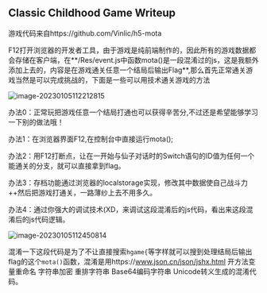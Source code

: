 ## Classic Childhood Game Writeup

游戏代码来自https://github.com/Vinlic/h5-mota

F12打开浏览器的开发者工具，由于游戏是纯前端制作的，因此所有的游戏数据都会存储在客户端，在**/Res/event.js中函数mota()是一段混淆过的js，这是我额外添加上去的，内容是在游戏通关任意一个结局后输出Flag**,那么首先正常通关游戏当然是可以完成挑战的，下面是一些可以用技术通关游戏的方法

![image-20230105112212815](https://ek1ng-typora.oss-cn-hangzhou.aliyuncs.com/img/202301051122936.png)

办法0：正常玩把游戏任意一个结局打通也可以获得辛苦分,不过还是希望能够学习一下别的做法哦！

办法1：在浏览器界面F12,在控制台中直接运行mota();

办法2：用F12打断点，让在一开始与仙子对话时的Switch语句的ID值为任何一个能通关的分支，就可以直接拿到flag。

办法3：存档功能通过浏览器的localstorage实现，修改其中数据使自己战斗力++然后把游戏打通关，一路薄纱上去不用多久。

办法4：通过你强大的调试技术(XD，来调试这段混淆后的js代码，看出来这段混淆后的js代码逻辑。

![image-20230105112450814](https://ek1ng-typora.oss-cn-hangzhou.aliyuncs.com/img/202301051124854.png)

混淆一下这段代码是为了不让直接搜索`hgame{`等字样就可以搜到处理结局后输出flag的这个`mota()`函数，混淆是用https://www.json.cn/json/jshx.html 开方法变量重命名 字符串加密 重排字符串 Base64编码字符串 Unicode转义生成的混淆代码。